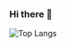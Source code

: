 ### Hi there 👋

![Top Langs](https://github-readme-stats.vercel.app/api/top-langs/?username=J0hns0n-Wang&layout=compact)

<!--
**J0hns0n-Wang/J0hns0n-Wang** is a ✨ _special_ ✨ repository because its `README.md` (this file) appears on your GitHub profile.

Here are some ideas to get you started:

- 🔭 I’m currently working on ...
- 🌱 I’m currently learning ...
- 👯 I’m looking to collaborate on ...
- 🤔 I’m looking for help with ...
- 💬 Ask me about ...
- 📫 How to reach me: ...
- 😄 Pronouns: ...
- ⚡ Fun fact: ...
-->
